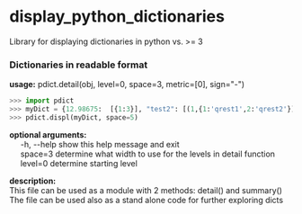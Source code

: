 # display_python_dictionaries
Library for displaying dictionaries in python vs. >= 3

### Dictionaries in readable format

**usage:** pdict.detail(obj, level=0, space=3, metric=[0], sign="-")

```python
>>> import pdict  
>>> myDict = {12.98675:  [{1:3}], "test2": [(1,{1:'qrest1',2:'qrest2'}), (3,4)], }  
>>> pdict.displ(myDict, space=5)
```

**optional arguments:**  
&nbsp;&nbsp;&nbsp;&nbsp; -h, --help  show this help message and exit  
&nbsp;&nbsp;&nbsp;&nbsp; space=3     determine what width to use for the levels in detail function  
&nbsp;&nbsp;&nbsp;&nbsp; level=0     determine starting level  

**description:**  
This file can be used as a module with 2 methods: detail() and summary()  
The file can be used also as a stand alone code for further exploring dicts
